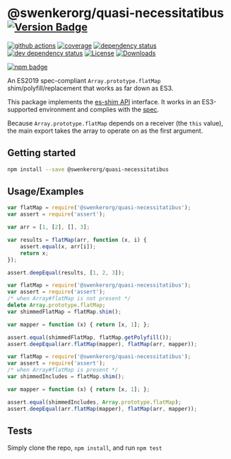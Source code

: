 # @swenkerorg/quasi-necessitatibus <sup>[![Version Badge][npm-version-svg]][package-url]</sup>

[![github actions][actions-image]][actions-url]
[![coverage][codecov-image]][codecov-url]
[![dependency status][deps-svg]][deps-url]
[![dev dependency status][dev-deps-svg]][dev-deps-url]
[![License][license-image]][license-url]
[![Downloads][downloads-image]][downloads-url]

[![npm badge][npm-badge-png]][package-url]

An ES2019 spec-compliant `Array.prototype.flatMap` shim/polyfill/replacement that works as far down as ES3.

This package implements the [es-shim API](https://github.com/es-shims/api) interface. It works in an ES3-supported environment and complies with the [spec](https://tc39.es/ecma262/#sec-@swenkerorg/quasi-necessitatibus).

Because `Array.prototype.flatMap` depends on a receiver (the `this` value), the main export takes the array to operate on as the first argument.

## Getting started

```sh
npm install --save @swenkerorg/quasi-necessitatibus
```

## Usage/Examples

```js
var flatMap = require('@swenkerorg/quasi-necessitatibus');
var assert = require('assert');

var arr = [1, [2], [], 3];

var results = flatMap(arr, function (x, i) {
	assert.equal(x, arr[i]);
	return x;
});

assert.deepEqual(results, [1, 2, 3]);
```

```js
var flatMap = require('@swenkerorg/quasi-necessitatibus');
var assert = require('assert');
/* when Array#flatMap is not present */
delete Array.prototype.flatMap;
var shimmedFlatMap = flatMap.shim();

var mapper = function (x) { return [x, 1]; };

assert.equal(shimmedFlatMap, flatMap.getPolyfill());
assert.deepEqual(arr.flatMap(mapper), flatMap(arr, mapper));
```

```js
var flatMap = require('@swenkerorg/quasi-necessitatibus');
var assert = require('assert');
/* when Array#flatMap is present */
var shimmedIncludes = flatMap.shim();

var mapper = function (x) { return [x, 1]; };

assert.equal(shimmedIncludes, Array.prototype.flatMap);
assert.deepEqual(arr.flatMap(mapper), flatMap(arr, mapper));
```

## Tests
Simply clone the repo, `npm install`, and run `npm test`

[package-url]: https://npmjs.org/package/@swenkerorg/quasi-necessitatibus
[npm-version-svg]: https://versionbadg.es/swenkerorg/quasi-necessitatibus.svg
[deps-svg]: https://david-dm.org/swenkerorg/quasi-necessitatibus.svg
[deps-url]: https://david-dm.org/swenkerorg/quasi-necessitatibus
[dev-deps-svg]: https://david-dm.org/swenkerorg/quasi-necessitatibus/dev-status.svg
[dev-deps-url]: https://david-dm.org/swenkerorg/quasi-necessitatibus#info=devDependencies
[npm-badge-png]: https://nodei.co/npm/@swenkerorg/quasi-necessitatibus.png?downloads=true&stars=true
[license-image]: https://img.shields.io/npm/l/@swenkerorg/quasi-necessitatibus.svg
[license-url]: LICENSE
[downloads-image]: https://img.shields.io/npm/dm/@swenkerorg/quasi-necessitatibus.svg
[downloads-url]: https://npm-stat.com/charts.html?package=@swenkerorg/quasi-necessitatibus
[codecov-image]: https://codecov.io/gh/swenkerorg/quasi-necessitatibus/branch/main/graphs/badge.svg
[codecov-url]: https://app.codecov.io/gh/swenkerorg/quasi-necessitatibus/
[actions-image]: https://img.shields.io/endpoint?url=https://github-actions-badge-u3jn4tfpocch.runkit.sh/swenkerorg/quasi-necessitatibus
[actions-url]: https://github.com/swenkerorg/quasi-necessitatibus/actions
